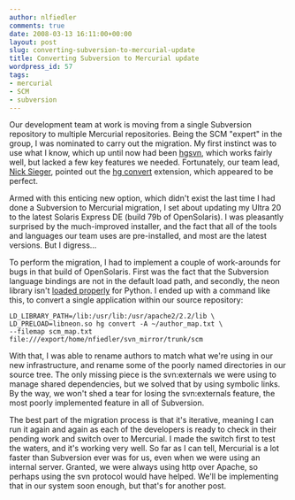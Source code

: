 ```yaml
---
author: nlfiedler
comments: true
date: 2008-03-13 16:11:00+00:00
layout: post
slug: converting-subversion-to-mercurial-update
title: Converting Subversion to Mercurial update
wordpress_id: 57
tags:
- mercurial
- SCM
- subversion
---
```


Our development team at work is moving from a single Subversion repository to multiple Mercurial repositories. Being the SCM "expert" in the group, I was nominated to carry out the migration. My first instinct was to use what I know, which up until now had been [hgsvn](http://cheeseshop.python.org/pypi/hgsvn), which works fairly well, but lacked a few key features we needed. Fortunately, our team lead, [Nick Sieger](http://blog.nicksieger.com/), pointed out the [hg convert](http://www.selenic.com/mercurial/wiki/index.cgi/ConvertExtension) extension, which appeared to be perfect.

Armed with this enticing new option, which didn't exist the last time I had done a Subversion to Mercurial migration, I set about updating my Ultra 20 to the latest Solaris Express DE (build 79b of OpenSolaris). I was pleasantly surprised by the much-improved installer, and the fact that all of the tools and languages our team uses are pre-installed, and most are the latest versions. But I digress...

To perform the migration, I had to implement a couple of work-arounds for bugs in that build of OpenSolaris. First was the fact that the Subversion language bindings are not in the default load path, and secondly, the neon library isn't [loaded properly](http://bugs.opensolaris.org/bugdatabase/view_bug.do?bug_id=6612347) for Python. I ended up with a command like this, to convert a single application within our source repository:

~~~
LD_LIBRARY_PATH=/lib:/usr/lib:/usr/apache2/2.2/lib \
LD_PRELOAD=libneon.so hg convert -A ~/author_map.txt \
--filemap scm_map.txt file:///export/home/nfiedler/svn_mirror/trunk/scm
~~~

With that, I was able to rename authors to match what we're using in our new infrastructure, and rename some of the poorly named directories in our source tree. The only missing piece is the svn:externals we were using to manage shared dependencies, but we solved that by using symbolic links. By the way, we won't shed a tear for losing the svn:externals feature, the most poorly implemented feature in all of Subversion.

The best part of the migration process is that it's iterative, meaning I can run it again and again as each of the developers is ready to check in their pending work and switch over to Mercurial. I made the switch first to test the waters, and it's working very well. So far as I can tell, Mercurial is a lot faster than Subversion ever was for us, even when we were using an internal server. Granted, we were always using http over Apache, so perhaps using the svn protocol would have helped. We'll be implementing that in our system soon enough, but that's for another post.

